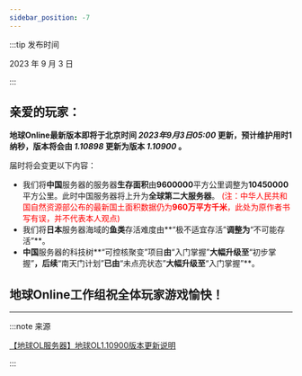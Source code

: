 ```yaml
---
sidebar_position: -7
---
```


:::tip 发布时间

2023 年 9 月 3 日

:::

## 亲爱的玩家：

**地球Online最新版本即将于北京时间 *2023年9月3日05:00* 更新，预计维护用时1纳秒，版本将会由 *1.10898* 更新为版本 *1.10900* 。**

届时将会变更以下内容：

* 我们将**中国**服务器的服务器**生存面积**由**9600000**平方公里调整为**10450000**平方公里。此时中国服务器将上升为**全球第二大服务器**。
<font color="red">(注：中华人民共和国自然资源部公布的最新国土面积数据仍为<b>960万平方千米</b>，此处为原作者书写有误，并不代表本人观点)</font>
* 我们将**日本**服务器海域的**鱼类**存活难度由**“极不适宜存活”**调整为**“不可能存活”**。
* **中国**服务器的科技树**“可控核聚变”项目**由**“入门掌握”**大幅升级至**“初步掌握”**，后续**“南天门计划”**已由**“未点亮状态”**大幅升级至**“入门掌握”**。

## 地球Online工作组祝全体玩家游戏愉快！

---

:::note 来源

[【地球OL服务器】地球OL1.10900版本更新说明](https://www.bilibili.com/video/BV1Pk4y1A73U)

:::